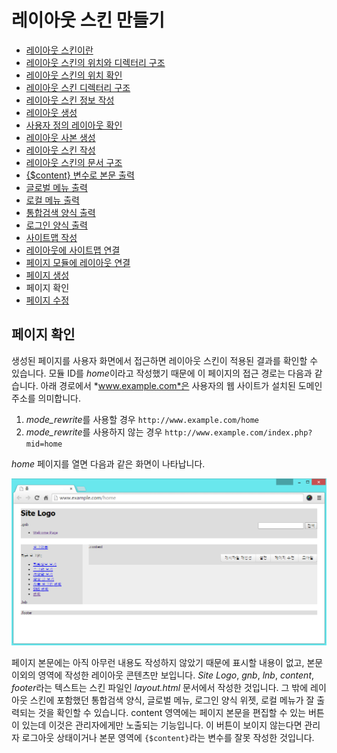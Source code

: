 # 레이아웃 스킨 만들기

- [레이아웃 스킨이란](../../01_about_layout)
- [레이아웃 스킨의 위치와 디렉터리 구조](../../02_layout_structure)
 - [레이아웃 스킨의 위치 확인](../../02_layout_structure/confirm_directory)
 - [레이아웃 스킨 디렉터리 구조](../../02_layout_structure/directory_structure)
- [레이아웃 스킨 정보 작성](../../03_write_layout_info)
- [레이아웃 생성](../../04_make_layout_instance)
 - [사용자 정의 레이아웃 확인](../../04_make_layout_instance/confirm_user_defined_layout)
 - [레이아웃 사본 생성](../../04_make_layout_instance/copy_layout)
- [레이아웃 스킨 작성](../../05_write_layout)
 - [레이아웃 스킨의 문서 구조](../../05_write_layout/layout_structure)
 - [{$content} 변수로 본문 출력](../../05_write_layout/print_content)
 - [글로벌 메뉴 출력](../../05_write_layout/print_global_menu)
 - [로컬 메뉴 출력](../../05_write_layout/print_local_menu)
 - [통합검색 양식 출력](../../05_write_layout/print_search_form)
 - [로그인 양식 출력](../../05_write_layout/print_login_form)
- [사이트맵 작성](../../06_write_sitemap)
- [레이아웃에 사이트맵 연결](../../07_link_sitemap)
- [페이지 모듈에 레이아웃 연결](../)
 - [페이지 생성](../make_page)
 - 페이지 확인
 - [페이지 수정](../edit_page)

## 페이지 확인

생성된 페이지를 사용자 화면에서 접근하면 레이아웃 스킨이 적용된 결과를 확인할 수 있습니다. 모듈 ID를 *home*이라고 작성했기 때문에 이 페이지의 접근 경로는 다음과 같습니다. 아래 경로에서 *www.example.com*은 사용자의 웹 사이트가 설치된 도메인 주소를 의미합니다.

1. *mode_rewrite*를 사용할 경우 `http://www.example.com/home`
2. *mode_rewrite*를 사용하지 않는 경우 `http://www.example.com/index.php?mid=home`

*home* 페이지를 열면 다음과 같은 화면이 나타납니다.

![레이아웃 스킨이 적용된 페이지](./001.png)

페이지 본문에는 아직 아무런 내용도 작성하지 않았기 때문에 표시할 내용이 없고, 본문 이외의 영역에 작성한 레이아웃 콘텐츠만 보입니다. *Site Logo*, *gnb*, *lnb*, *content*, *footer*라는 텍스트는 스킨 파일인 *layout.html* 문서에서 작성한 것입니다. 그 밖에 레이아웃 스킨에 포함했던 통합검색 양식, 글로벌 메뉴, 로그인 양식 위젯, 로컬 메뉴가 잘 출력되는 것을 확인할 수 있습니다. content 영역에는 페이지 본문을 편집할 수 있는 버튼이 있는데 이것은 관리자에게만 노출되는 기능입니다. 이 버튼이 보이지 않는다면 관리자 로그아웃 상태이거나 본문 영역에 `{$content}`라는 변수를 잘못 작성한 것입니다.

